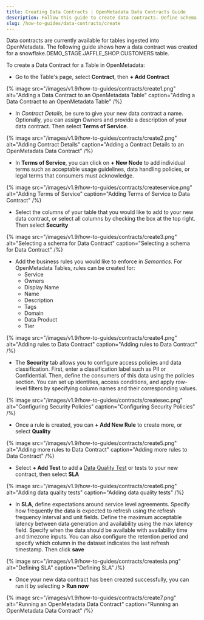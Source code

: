 ```yaml
---
title: Creating Data Contracts | OpenMetadata Data Contracts Guide
description: Follow this guide to create data contracts. Define schema, add business rules, and run quality tests to ensure consistent, reliable table data.
slug: /how-to-guides/data-contracts/create
---
```


Data contracts are currently available for tables ingested into OpenMetadata. The following guide shows how a data contract was created for a snowflake.DEMO_STAGE.JAFFLE_SHOP.CUSTOMERS table.

To create a Data Contract for a Table in OpenMetadata:
- Go to the Table's page, select **Contract**, then **+ Add Contract**

{% image
src="/images/v1.9/how-to-guides/contracts/create1.png"
alt="Adding a Data Contract to an OpenMetadata Table"
caption="Adding a Data Contract to an OpenMetadata Table"
/%}

- In *Contract Details*, be sure to give your new data contract a name. Optionally, you can assign Owners and provide a description of your data contract. Then select **Terms of Service**.

{% image
src="/images/v1.9/how-to-guides/contracts/create2.png"
alt="Adding Contract Details"
caption="Adding a Contract Details to an OpenMetadata Data Contract"
/%}

- In **Terms of Service**, you can click on **+ New Node** to add individual terms such as acceptable usage guidelines, data handling policies, or legal terms that consumers must acknowledge.

{% image
src="/images/v1.9/how-to-guides/contracts/createservice.png"
alt="Adding Terms of Service"
caption="Adding Terms of Service to Data Contract"
/%}

- Select the columns of your table that you would like to add to your new data contract, or select all columns by checking the box at the top right. Then select **Security**

{% image
src="/images/v1.9/how-to-guides/contracts/create3.png"
alt="Selecting a schema for Data Contract"
caption="Selecting a schema for Data Contract"
/%}

- Add the business rules you would like to enforce in *Semantics*. For OpenMetadata Tables, rules can be created for:
  - Service
  - Owners
  - Display Name
  - Name 
  - Description
  - Tags
  - Domain
  - Data Product
  - Tier

{% image
src="/images/v1.9/how-to-guides/contracts/create4.png"
alt="Adding rules to Data Contract"
caption="Adding rules to Data Contract"
/%}

- The **Security** tab allows you to configure access policies and data classification. First, enter a classification label such as PII or Confidential. Then, define the consumers of this data using the policies section. You can set up identities, access conditions, and apply row-level filters by specifying column names and their corresponding values.

{% image
src="/images/v1.9/how-to-guides/contracts/createsec.png"
alt="Configuring Security Policies"
caption="Configuring Security Policies"
/%}

- Once a rule is created, you can **+ Add New Rule** to create more, or select **Quality**

{% image
src="/images/v1.9/how-to-guides/contracts/create5.png"
alt="Adding more rules to Data Contract"
caption="Adding more rules to Data Contract"
/%}

- Select **+ Add Test** to add a [Data Quality Test](https://docs.open-metadata.org/latest/how-to-guides/data-quality-observability/quality/test) or tests to your new contract, then select **SLA**

{% image
src="/images/v1.9/how-to-guides/contracts/create6.png"
alt="Adding data quality tests"
caption="Adding data quality tests"
/%}

- In **SLA**, define expectations around service level agreements. Specify how frequently the data is expected to refresh using the refresh frequency interval and unit fields. Define the maximum acceptable latency between data generation and availability using the max latency field. Specify when the data should be available with availability time and timezone inputs. You can also configure the retention period and specify which column in the dataset indicates the last refresh timestamp. Then click **save**

{% image
src="/images/v1.9/how-to-guides/contracts/createsla.png"
alt="Defining SLA"
caption="Defining SLA"
/%}

- Once your new data contract has been created successfully, you can run it by selecting **> Run now**

{% image
src="/images/v1.9/how-to-guides/contracts/create7.png"
alt="Running an OpenMetadata Data Contract"
caption="Running an OpenMetadata Data Contract"
/%}
